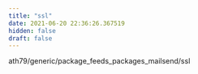 ```yaml
---
title: "ssl"
date: 2021-06-20 22:36:26.367519
hidden: false
draft: false
---
```


ath79/generic/package_feeds_packages_mailsend/ssl

